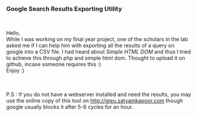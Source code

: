 <h3>Google Search Results Exporting Utility</h3>
<br>
<p>Hello, <br> While I was working on my final year project, one of the scholars in the lab
asked me if I can help him with exporting all the results of a query on google into a CSV file. I had heard about <i>Simple HTML DOM</i>
and thus I tried to achieve this through php and simple html dom. Thought to upload it on github, incase someone requires this :)
<br>
Enjoy :)



<br><br>
P.S : If you do not have a webserver installed and need the results, you may use the
online copy of this tool on <a href="http://greu.satyamkapoor.com">http://greu.satyamkapoor.com</a> though google usually blocks it after 5-6 cycles for an hour. <br>
</p>
